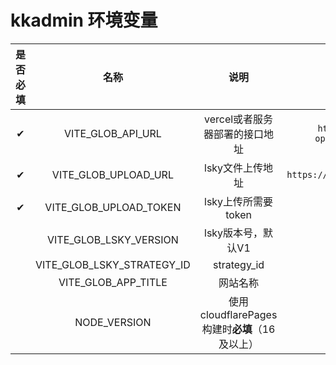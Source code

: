 # kkadmin 环境变量



| 是否必填 |            名称            |                     说明                      |              示例               |
| :------: | :------------------------: | :-------------------------------------------: | :-----------------------------: |
|    ✔     |     VITE_GLOB_API_URL      |        vercel或者服务器部署的接口地址         | `https://kkapi-open.vercel.app` |
|    ✔     |    VITE_GLOB_UPLOAD_URL    |               lsky文件上传地址                |  `https://7bu.top/api/upload`   |
|    ✔     |   VITE_GLOB_UPLOAD_TOKEN   |              lsky上传所需要token              |            `xxxxxx`             |
|          |   VITE_GLOB_LSKY_VERSION   |              lsky版本号，默认V1               |              `V2`               |
|          | VITE_GLOB_LSKY_STRATEGY_ID |                  strategy_id                  |                                 |
|          |    VITE_GLOB_APP_TITLE     |                   网站名称                    |            kk-admin             |
|          |        NODE_VERSION        | 使用cloudflarePages构建时**必填**（16及以上） |               16                |

